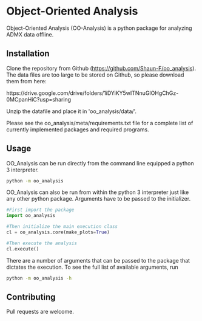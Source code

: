 # Object-Oriented Analysis

Object-Oriented Analysis (OO-Analysis) is a python package for analyzing ADMX data offline.

## Installation

Clone the repository from Github (https://github.com/Shaun-F/oo_analysis). The data files are too large to be stored on Github, so please download them from here:
<p>
https://drive.google.com/drive/folders/1iDYiKY5wITNnuGIOHgChGz-0MCpanHiC?usp=sharing
</p>
Unzip the datafile and place it in 'oo_analysis/data/'.
<p></p>
<p>
Please see the oo_analysis/meta/requirements.txt file for a complete list of currently implemented packages and required programs.
</p>

## Usage

OO_Analysis can be run directly from the command line equipped a python 3 interpreter. 
```bash
python -m oo_analysis
```

OO_Analysis can also be run from within the python 3 interpreter just like any other python package. Arguments have to be passed to the initializer.

```python
#First import the package
import oo_analysis

#Then initialize the main execution class
cl = oo_analysis.core(make_plots=True)

#Then execute the analysis
cl.execute()
```

There are a number of arguments that can be passed to the package that dictates the execution. 
To see the full list of available arguments, run
```bash
python -m oo_analysis -h
```

## Contributing

Pull requests are welcome. 

